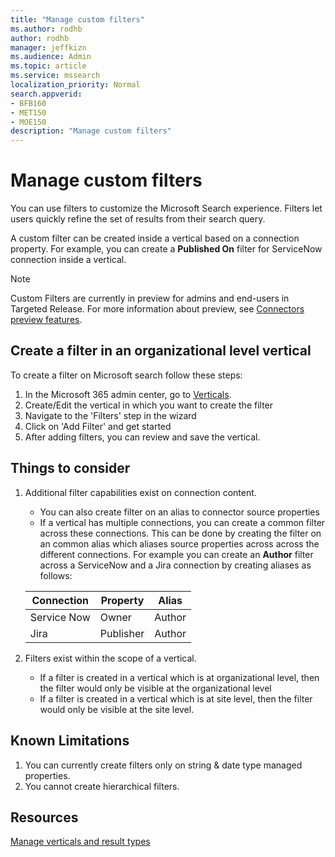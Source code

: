```yaml
---
title: "Manage custom filters"
ms.author: rodhb
author: rodhb
manager: jeffkizn
ms.audience: Admin
ms.topic: article
ms.service: mssearch
localization_priority: Normal
search.appverid:
- BFB160
- MET150
- MOE150
description: "Manage custom filters"
---
```


# Manage custom filters

You can use filters to customize the Microsoft Search experience. Filters let users quickly refine the set of results from their search query.

A custom filter can be created inside a vertical based on a connection property. For example, you can create a **Published On** filter for ServiceNow connection inside a vertical.

> [!NOTE]
> Custom Filters are currently in preview for admins and end-users in Targeted Release. For more information about preview, see [Connectors preview features](connectors-overview.md#what-are-the-preview-features).

## Create a filter in an organizational level vertical

To create a filter on Microsoft search follow these steps:

1. In the Microsoft 365 admin center, go to [Verticals](https://admin.microsoft.com/Adminportal/Home#/MicrosoftSearch/verticals).
1. Create/Edit the vertical in which you want to create the filter
1. Navigate to the 'Filters' step in the wizard
1. Click on 'Add Filter' and get started
1. After adding filters, you can review and save the vertical.

## Things to consider

1. Additional filter capabilities exist on connection content.

    - You can also create filter on an alias to connector source properties
    - If a vertical has multiple connections, you can create a common filter across these connections. This can be done by creating the filter on an common alias which aliases source properties across across the different connections. For example you can create an **Author** filter across a ServiceNow and a Jira connection by creating aliases as follows:

    | Connection | Property | Alias |
    | --- | --- | --- |
    | Service Now | Owner | Author |
    | Jira | Publisher | Author |

1. Filters exist within the scope of a vertical.

    - If a filter is created in a vertical which is at organizational level, then the filter would only be visible at the organizational level
    - If a filter is created in a vertical which is at site level, then the filter would only be visible at the site level.

## Known Limitations

1. You can currently create filters only on string & date type managed properties.
1. You cannot create hierarchical filters.

## Resources

[Manage verticals and result types](customize-search-page.md)
